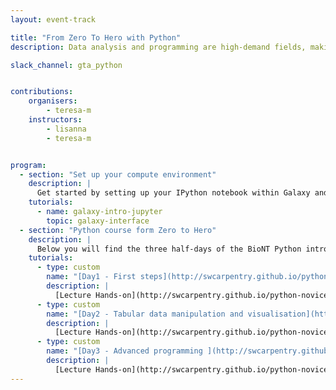 ```yaml
---
layout: event-track

title: "From Zero To Hero with Python"
description: Data analysis and programming are high-demand fields, making them particularly attractive to job seekers and employees across various industries and academic institutions. Are you eager to acquire the foundational skills of coding using the Python programming language? The [BioNT consortium](https://biont-training.eu/index.html) is offering a training curriculum for job seekers, SME employers, and everyone who would like to gain new skills in the field of life sciences. At GTA2025, we are offering our self-paced learning Python introduction course using Galaxy as a programming environment, the learning materials of the [Carpentries](https://carpentries.org/), and the additional self-paced learning BioNT materials.

slack_channel: gta_python


contributions:
    organisers:
        - teresa-m
    instructors:
        - lisanna
        - teresa-m


program:
  - section: "Set up your compute environment" 
    description: |
      Get started by setting up your IPython notebook within Galaxy and installing the needed dependencies. You can follow the tutorial below. Please let us know if you need support via the Slack channel.
    tutorials:
      - name: galaxy-intro-jupyter 
        topic: galaxy-interface
  - section: "Python course form Zero to Hero" 
    description: |
      Below you will find the three half-days of the BioNT Python introduction course. Please follow the self-paced learning materials and ask any questions or report any issues you may encounter in the Slack channel.  
    tutorials:
      - type: custom
        name: "[Day1 - First steps](http://swcarpentry.github.io/python-novice-gapminder/01-run-quit.html)"
        description: |
          [Lecture Hands-on](http://swcarpentry.github.io/python-novice-gapminder/01-run-quit.html); [<i class="fas fa-video" aria-hidden="true"></i> Lecture Video](https://lhumos.org/player/5/0/661d1e94e4b08465bc30cbc9/661d1e9be4b08465bc30cbcd)
      - type: custom
        name: "[Day2 - Tabular data manipulation and visualisation](http://swcarpentry.github.io/python-novice-gapminder/07-reading-tabular.html)"
        description: |
          [Lecture Hands-on](http://swcarpentry.github.io/python-novice-gapminder/07-reading-tabular.html); [<i class="fas fa-video" aria-hidden="true"></i> Lecture Video](https://lhumos.org/player/5/1/661d1e94e4b08465bc30cbc9/661d1eb2e4b08465bc30cbd6)
      - type: custom
        name: "[Day3 - Advanced programming ](http://swcarpentry.github.io/python-novice-gapminder/13-conditionals.html)"
        description: |
          [Lecture Hands-on](http://swcarpentry.github.io/python-novice-gapminder/13-conditionals.html); [<i class="fas fa-video" aria-hidden="true"></i> Lecture Video](https://lhumos.org/player/5/2/661d1e94e4b08465bc30cbc9/661d1ec9e4b08465bc30cbdd)
---
```

